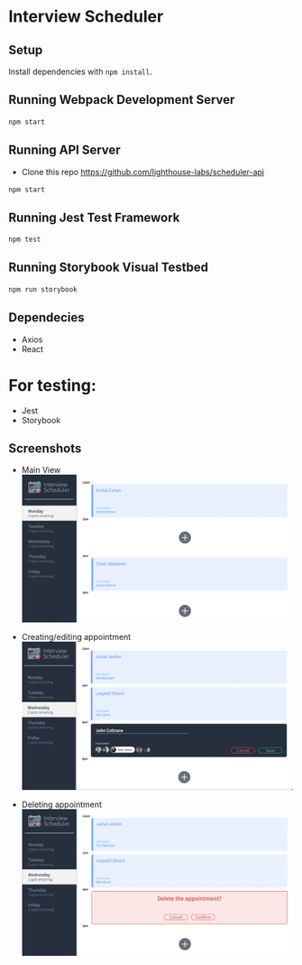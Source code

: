 # Interview Scheduler

## Setup

Install dependencies with `npm install`.

## Running Webpack Development Server

```sh
npm start
```

## Running API Server

- Clone this repo https://github.com/lighthouse-labs/scheduler-api

```sh
npm start
```

## Running Jest Test Framework

```sh
npm test
```

## Running Storybook Visual Testbed

```sh
npm run storybook
```

## Dependecies

- Axios
- React
# For testing:
- Jest
- Storybook

## Screenshots
- Main View
 !["Main"](https://github.com/JoryLa/scheduler/blob/master/docs/main.png?raw=true)

- Creating/editing appointment
!["Add"](https://github.com/JoryLa/scheduler/blob/master/docs/adding-appointment.png?raw=true)

- Deleting appointment
!["Delete"](https://github.com/JoryLa/scheduler/blob/master/docs/deleting-appointment.png?raw=true)